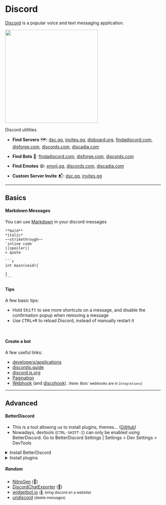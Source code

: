 # Discord

<div class="row row-cols-md-2"><div>

[Discord](https://discord.com/) is a popular voice and text messaging application.

<p class="text-center mt-5">
<img src="/courses/tools-and-frameworks/random/websites/_images/discord.png" width="300"/>
</p>
</div><div>

Discord utilities

* **Find Servers** 🗺️: [dsc.gg](https://dsc.gg/), [invites.gg](https://invites.gg/), [disboard.org](https://disboard.org/), [findadiscord.com](https://findadiscord.com/), [disforge.com](https://disforge.com/), [discords.com](https://discords.com/), [discadia.com](https://discadia.com/)

* **Find Bots** 🤖: [findadiscord.com](https://findadiscord.com/), [disforge.com](https://disforge.com/), [discords.com](https://discords.com/)

* **Find Emotes** 😆: [emoji.gg](https://emoji.gg/), [discords.com](https://discords.com/), [discadia.com](https://discadia.com/)

* **Custom Server Invite** 📬: [dsc.gg](https://dsc.gg/), [invites.gg](https://invites.gg/)
</div></div>

<hr class="sep-both">

## Basics

<div class="row row-cols-md-2"><div>

#### Markdown Messages

You can use [Markdown](/programming-languages/others/documents/markdown/index.md) in your discord messages

<pre class="language-md">
<code class="language-md"
>**bold**
*italic*
~~strikethrough~~
`inline code`
||spoiler||
> quote

```c
int main(void){

}
```</code>
</pre>
</div><div>

#### Tips

A few basic tips:

* Hold <kbd>Shift</kbd> to see more shortcuts on a message, and disable the confirmation popup when removing a message
* Use <kbd>CTRL+R</kbd> to reload Discord, instead of manually restart it

<br>

#### Create a bot

A few useful links:

* [developers/applications](https://discord.com/developers/applications/me)
* [discordjs.guide](https://discordjs.guide/)
* [discord.js.org](https://discord.js.org/#/docs/discord.js/main/general/welcome)
* [Pagination](https://github.com/gazmull/discord-paginationembed#readme)
* [Webhook](https://birdie0.github.io/discord-webhooks-guide/index.html) (and [discohook](https://discohook.org)). <small>(Note: Bots' webhooks are in `Integrations`)</small>
</div></div>

<hr class="sep-both">

## Advanced

<div class="row row-cols-md-2"><div>

#### BetterDiscord

* This is a tool allowing us to install plugins, themes... ([GitHub](https://github.com/BetterDiscord/BetterDiscord/releases))
* Nowadays, devtools (`CTRL-SHIFT-I`) can only be enabled using BetterDiscord. Go to BetterDiscord Settings | Settings > Dev Settings > DevTools

<details class="details-n">
<summary>Install BetterDiscord</summary>

* [Download the installer](https://github.com/BetterDiscord/Installer/releases)
* Install and restart discord
* In Settings, you got Better Discord Settings
</details>

<details class="details-n">
<summary>Install plugins</summary>

* Settings > plugin > open the plugin folder <small>(`C:\Users\USERNAME\AppData\Roaming\BetterDiscord\plugins`)</small>
* [plugins can be found here](https://betterdiscord.app/plugins)
* Copy and paste a plugin inside the folder
* Go back to discord and don't forget to enable the plugin
* If you have a problem updating a plugin, backup its data and reinstall it.
</details>
</div><div>

##### Random

* [NitroGen](https://github.com/logicguy1/Discord-Nitro-Generator-and-Checker) (👻)
* [DiscordChatExporter](https://github.com/Tyrrrz/DiscordChatExporter) (👻)
* [widgetbot.io](https://widgetbot.io/) <small>(👻, bring discord on a website)</small>
* [undiscord](https://github.com/victornpb/undiscord) <small>(delete messages)</small>
</div></div>
